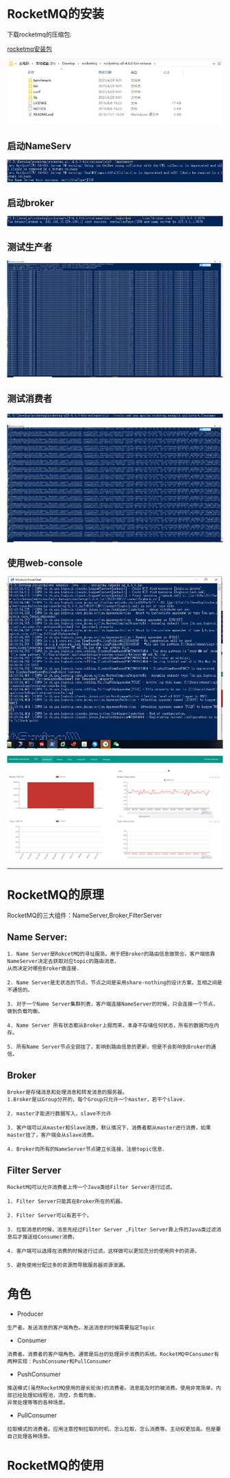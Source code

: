 # RocketMQ的安装
下载rocketmq的压缩包:

[rocketmq安装包](./files/rocketmq-all-4.6.0-bin-release.zip)

![rocketmq的存放地址](./files/rocketmq_location.png)


## 启动NameServ
![启动NameServ](./files/start_nameserv.png)

## 启动broker
![启动broker](./files/start_broker.png)

## 测试生产者
![测试生产者](./files/test_producer.png)

## 测试消费者
![测试消费者](./files/test_consumer.png)

![测试消费者](./files/test_consumer2.png)



## 使用web-console
![启动web-console](files/start-webconsole.png)


![web-console](./files/rocket_consolepng.png)


------------------------------------------------------------------------------------------------------------------

# RocketMQ的原理

RocketMQ的三大组件：NameServer,Broker,FilterServer

## Name Server:
```text
1. Name Server是RokcetMQ的寻址服务。用于把Broker的路由信息做聚合。客户端依靠NameServer决定去获取对应topic的路由消息，
从而决定对哪些Broker做连接.

2. Name Server是无状态的节点，节点之间是采用share-nothing的设计方案，互相之间是不通信的。

3. 对于一个Name Server集群列表，客户端连接NameServer的时候，只会连接一个节点，做到负载均衡。

4. Name Server 所有状态都从Broker上报而来，本身不存储任何状态，所有的数据均在内存。

5. 所有Name Server节点全部挂了，影响到路由信息的更新，但是不会影响到Broker的通信。
```

## Broker
```text
Broker是存储消息和处理消息和转发消息的服务器。
1.Broker是以Group分开的，每个Group只允许一个master，若干个slave.

2. master才能进行数据写入，slave不允许 

3. 客户端可以从master和Slave消费，默认情况下，消费者都从master进行消费，如果master挂了，客户端会从slave消费。

4. Broker向所有的NameServer节点建立长连接，注册topic信息.
```


## Filter Server

```text
RocketMQ可以允许消费者上传一个Java类给Filter Server进行过滤。

1. Filter Server只能其在Broker所在的机器。

2. Filter Server可以有若干个。

3. 拉取消息的时候，消息先经过Filter Server ,Filter Server靠上传的Java类过滤消息后才推送给Consumer消费。

4. 客户端可以选择在消费的时候进行过滤，这样做可以更加充分的使用网卡的资源，

5. 避免使用分配过多的资源而导致服务器资源泄漏。

```

# 角色
* Producer
```text
生产者。发送消息的客户端角色。发送消息的时候需要指定Topic
```
* Consumer
```text
消费者。消费者的客户端角色。通常是后台的处理异步消费的系统。RocketMQ中Consumer有两种实现：PushConsumer和PullConsumer
```

* PushConsumer
```text
推送模式(虽然RocketMQ使用的是长轮询)的消费者。消息能及时的被消费。使用非常简单，内部已经处理如线程池，流控，负载均衡，
异常处理等等的各种场景。
```

* PullConsumer
```text
拉取模式的消费者。应用注意控制拉取的时机，怎么拉取，怎么消费等。主动权更加高。但是要自己处理各种场景。
```























# RocketMQ的使用